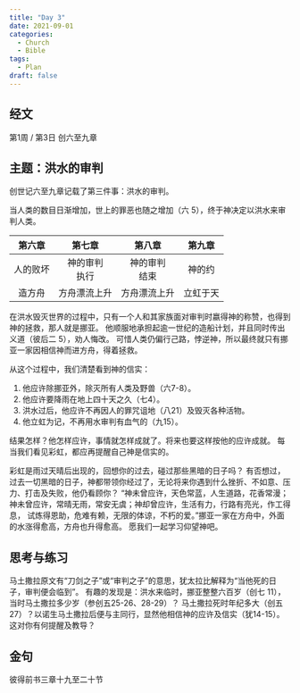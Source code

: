 ```yaml
---
title: "Day 3"
date: 2021-09-01
categories:
  - Church
  - Bible
tags:
  - Plan
draft: false
---
```

  
## 经文
第1周 / 第3日 创六至九章

## 主题：洪水的审判
创世记六至九章记载了第三件事：洪水的审判。

当人类的数目日渐增加，世上的罪恶也随之增加（六  5），终于神决定以洪水来审判人类。

| 第六章  | 第七章    | 第八章  | 第九章 |
| :----: | :------: | :----: | :---: |
| 人的败坏 | 神的审判<br>执行  |神的审判<br>结束 | 神的约  |
| 造方舟  | 方舟漂流上升 |方舟漂流上升 |立虹于天 |

在洪水毁灭世界的过程中，只有一个人和其家族面对审判时嬴得神的称赞，也得到神的拯救，那人就是挪亚。
他顺服地承担起逾一世纪的造船计划，并且同时传出义道（彼后二  5），劝人悔改。
可惜人类仍偏行己路，悖逆神，所以最终就只有挪亚一家因相信神而进方舟，得着拯救。

从这个过程中，我们清楚看到神的信实：
1. 他应许除挪亚外，除灭所有人类及野兽（六7-8）。
2. 他应许要降雨在地上四十天之久（七4）。
3. 洪水过后，他应许不再因人的罪咒诅地（八21）及毁灭各种活物。
4. 他立虹为记，不再用水审判有血气的（九15）。

结果怎样？他怎样应许，事情就怎样成就了。将来也要这样按他的应许成就。
每当我们看见彩虹，都应再提醒自己神是信实的。

彩虹是雨过天晴后出现的，回想你的过去，碰过那些黑暗的日子吗？
有否想过，过去一切黑暗的日子，神都带领你经过了，无论将来你遇到什么挫折、不如意、压力、打击及失败，他仍看顾你？
“神未曾应许，天色常蓝，人生道路，花香常漫；神未曾应许，常晴无雨，常安无虞；神却曾应许，生活有力，行路有亮光，作工得息，
试炼得恩助，危难有赖，无限的体谅，不朽的爱。”挪亚一家在方舟中，外面的水涨得愈高，方舟也升得愈高。
愿我们一起学习仰望神吧。

## 思考与练习
马土撒拉原文有“刀剑之子”或“审判之子”的意思，犹太拉比解释为“当他死的日子，审判便会临到”。
有趣的发现是：洪水来临时，挪亚整整六百岁（创七  11），当时马土撒拉多少岁（参创五25-26、28-29）？
马土撒拉死时年纪多大（创五27）？以诺生马土撒拉后便与主同行，显然他相信神的应许及信实（犹14-15）。
这对你有何提醒及教导？

## 金句
彼得前书三章十九至二十节